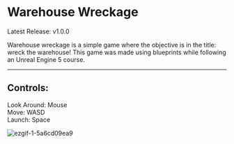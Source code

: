 # Warehouse Wreckage
Latest Release: v1.0.0

Warehouse wreckage is a simple game where the objective is in the title: wreck the warehouse! This game was made using blueprints while following an Unreal Engine 5 course.

___

## Controls:  
Look Around: Mouse  
Move: WASD  
Launch: Space  


![ezgif-1-5a6cd09ea9](https://user-images.githubusercontent.com/55307055/209449996-d7832f0e-ce0d-4af3-bee7-46e5fe4e385b.gif)
